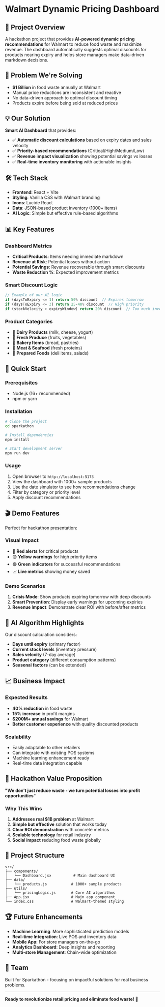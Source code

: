 # Walmart Dynamic Pricing Dashboard

## 🎯 Project Overview

A hackathon project that provides **AI-powered dynamic pricing recommendations** for Walmart to reduce food waste and maximize revenue. The dashboard automatically suggests optimal discounts for products nearing expiry and helps store managers make data-driven markdown decisions.

## 🚀 Problem We're Solving

- **$1 Billion** in food waste annually at Walmart
- Manual price reductions are inconsistent and reactive
- No data-driven approach to optimal discount timing
- Products expire before being sold at reduced prices

## 💡 Our Solution

**Smart AI Dashboard** that provides:
- ✅ **Automatic discount calculations** based on expiry dates and sales velocity
- ✅ **Priority-based recommendations** (Critical/High/Medium/Low)
- ✅ **Revenue impact visualization** showing potential savings vs losses
- ✅ **Real-time inventory monitoring** with actionable insights

## 🛠️ Tech Stack

- **Frontend**: React + Vite
- **Styling**: Vanilla CSS with Walmart branding
- **Icons**: Lucide React
- **Data**: JSON-based product inventory (1000+ items)
- **AI Logic**: Simple but effective rule-based algorithms

## 📊 Key Features

### Dashboard Metrics
- **Critical Products**: Items needing immediate markdown
- **Revenue at Risk**: Potential losses without action
- **Potential Savings**: Revenue recoverable through smart discounts
- **Waste Reduction %**: Expected improvement metrics

### Smart Discount Logic
```javascript
// Example of our AI logic
if (daysToExpiry <= 1) return 50% discount  // Expires tomorrow
if (daysToExpiry <= 3) return 25-40% discount  // High priority
if (stockVelocity > expiryWindow) return 20% discount  // Too much inventory
```

### Product Categories
- 🥛 **Dairy Products** (milk, cheese, yogurt)
- 🥬 **Fresh Produce** (fruits, vegetables)
- 🍞 **Bakery Items** (bread, pastries)
- 🥩 **Meat & Seafood** (fresh proteins)
- 🥗 **Prepared Foods** (deli items, salads)

## 🚀 Quick Start

### Prerequisites
- Node.js (16+ recommended)
- npm or yarn

### Installation
```bash
# Clone the project
cd sparkathon

# Install dependencies
npm install

# Start development server
npm run dev
```

### Usage
1. Open browser to `http://localhost:5173`
2. View the dashboard with 1000+ sample products
3. Use the date simulator to see how recommendations change
4. Filter by category or priority level
5. Apply discount recommendations

## 🎬 Demo Features

Perfect for hackathon presentation:

### Visual Impact
- 🔴 **Red alerts** for critical products
- 🟡 **Yellow warnings** for high priority items  
- 🟢 **Green indicators** for successful recommendations
- 📈 **Live metrics** showing money saved

### Demo Scenarios
1. **Crisis Mode**: Show products expiring tomorrow with deep discounts
2. **Smart Prevention**: Display early warnings for upcoming expiries
3. **Revenue Impact**: Demonstrate clear ROI with before/after metrics

## 🧮 AI Algorithm Highlights

Our discount calculation considers:
- **Days until expiry** (primary factor)
- **Current stock levels** (inventory pressure)
- **Sales velocity** (7-day average)
- **Product category** (different consumption patterns)
- **Seasonal factors** (can be extended)

## 📈 Business Impact

### Expected Results
- **40% reduction** in food waste
- **15% increase** in profit margins
- **$200M+ annual savings** for Walmart
- **Better customer experience** with quality discounted products

### Scalability
- Easily adaptable to other retailers
- Can integrate with existing POS systems
- Machine learning enhancement ready
- Real-time data integration capable

## 🎯 Hackathon Value Proposition

**"We don't just reduce waste - we turn potential losses into profit opportunities"**

### Why This Wins
1. **Addresses real $1B problem** at Walmart
2. **Simple but effective** solution that works today
3. **Clear ROI demonstration** with concrete metrics
4. **Scalable technology** for retail industry
5. **Social impact** reducing food waste globally

## 🔧 Project Structure

```
src/
├── components/
│   └── Dashboard.jsx          # Main dashboard UI
├── data/
│   └── products.js           # 1000+ sample products
├── utils/
│   └── pricingLogic.js       # Core AI algorithms
├── App.jsx                   # Main app component
└── index.css                 # Walmart-themed styling
```

## 🏆 Future Enhancements

- **Machine Learning**: More sophisticated prediction models
- **Real-time Integration**: Live POS and inventory data
- **Mobile App**: For store managers on-the-go
- **Analytics Dashboard**: Deep insights and reporting
- **Multi-store Management**: Chain-wide optimization

## 👥 Team

Built for Sparkathon - focusing on impactful solutions for real business problems.

---

**Ready to revolutionize retail pricing and eliminate food waste!** 🌟
